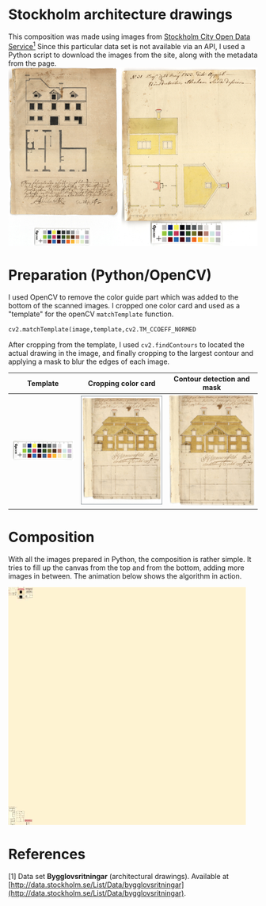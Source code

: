 # Stockholm architecture drawings
This composition was made using images from [Stockholm City Open Data Service](http://data.stockholm.se/)[<sup>1</sup>](#References)
Since this particular data set is not available via an API, I used a Python script to download the images from the site, along with 
the metadata from the page.  
![](./images/example1orig.png)

# Preparation (Python/OpenCV)
I used OpenCV to remove the color guide part which was added to the bottom of the scanned images. I cropped one color card and used as a "template" for the openCV `matchTemplate` function.

```Python
cv2.matchTemplate(image,template,cv2.TM_CCOEFF_NORMED
```
After cropping from the template, I used  `cv2.findContours` to located the actual drawing in the image, and finally cropping to the largest contour and applying a mask to blur the edges of each image.

Template|Cropping color card|Contour detection and mask
---|---|---|
![Color template](./images/colorguide.png "Color template")|![](./images/cropped.png "Image cropped")|![](./images/masked.png "Image masked")

# Composition
With all the images prepared in Python, the composition is rather simple. It tries to fill up the canvas from the top and from the bottom, adding more images in between. The animation below shows the algorithm in action.

![](./images/composition.gif)

# References
[1] Data set __Bygglovsritningar__ (architectural drawings). Available at [http://data.stockholm.se/List/Data/bygglovsritningar](http://data.stockholm.se/List/Data/bygglovsritningar).

